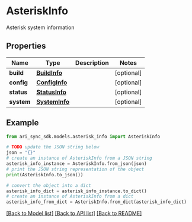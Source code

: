 # AsteriskInfo

Asterisk system information

## Properties

Name | Type | Description | Notes
------------ | ------------- | ------------- | -------------
**build** | [**BuildInfo**](BuildInfo.md) |  | [optional] 
**config** | [**ConfigInfo**](ConfigInfo.md) |  | [optional] 
**status** | [**StatusInfo**](StatusInfo.md) |  | [optional] 
**system** | [**SystemInfo**](SystemInfo.md) |  | [optional] 

## Example

```python
from ari_sync_sdk.models.asterisk_info import AsteriskInfo

# TODO update the JSON string below
json = "{}"
# create an instance of AsteriskInfo from a JSON string
asterisk_info_instance = AsteriskInfo.from_json(json)
# print the JSON string representation of the object
print(AsteriskInfo.to_json())

# convert the object into a dict
asterisk_info_dict = asterisk_info_instance.to_dict()
# create an instance of AsteriskInfo from a dict
asterisk_info_from_dict = AsteriskInfo.from_dict(asterisk_info_dict)
```
[[Back to Model list]](../README.md#documentation-for-models) [[Back to API list]](../README.md#documentation-for-api-endpoints) [[Back to README]](../README.md)


